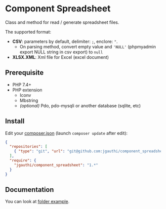 # Component Spreadsheet
Class and method for read / generate spreadsheet files.

The supported format:
* **CSV**: parameters by default, delimiter: `;`, enclore: `"`.
    * On parsing method, convert empty value and `'NULL'` (phpmyadmin export NULL string in csv export) to `null`
* **XLSX.XML**: Xml file for Excel (excel document)


## Prerequisite

* PHP 7.4+
* PHP extension
    * Iconv
    * Mbstring
    * _(optional)_ Pdo, pdo-mysqli or another database (sqlite, etc)

## Install
Edit your [composer.json](https://getcomposer.org) (launch `composer update` after edit):
```json
{
  "repositories": [
    { "type": "git", "url": "git@github.com:jgauthi/component_spreadsheet.git" }
  ],
  "require": {
    "jgauthi/component_spreadsheet": "1.*"
  }
}
```


## Documentation
You can look at [folder example](https://github.com/jgauthi/component_spreadsheet/tree/master/example).

